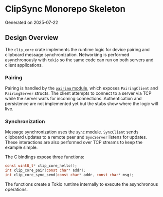 # ClipSync Monorepo Skeleton

Generated on 2025-07-22

## Design Overview

The `clip_core` crate implements the runtime logic for device pairing and
clipboard message synchronization.  Networking is performed asynchronously with
`tokio` so the same code can run on both servers and client applications.

### Pairing

Pairing is handled by the [`pairing` module](core/clip_core/src/pairing.rs),
which exposes `PairingClient` and `PairingServer` structs.  The client attempts
to connect to a server via TCP while the server waits for incoming connections.
Authentication and persistence are not implemented yet but the stubs show where
the logic will live.

### Synchronization

Message synchronization uses the [`sync` module](core/clip_core/src/sync.rs).
`SyncClient` sends clipboard updates to a remote peer and `SyncServer` listens
for updates.  These interactions are also performed over TCP streams to keep
the example simple.

The C bindings expose three functions:

```c
const uint8_t* clip_core_hello();
int clip_core_pair(const char* addr);
int clip_core_sync_send(const char* addr, const char* msg);
```

The functions create a Tokio runtime internally to execute the asynchronous
operations.
